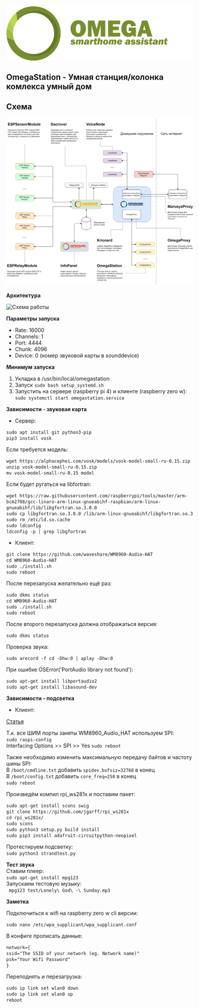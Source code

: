 <img src="https://github.com/HoriFox/SmartHomeCentralDoc/blob/main/gitimg/omegastation_logo.png" width="500">

## OmegaStation - Умная станция/колонка комлекса умный дом

## Схема
![Схема](https://github.com/HoriFox/SmartHomeCentralDoc/blob/main/gitimg/system.png)

**Архитектура**

![Схема работы](https://github.com/HoriFox/OmegaStation/blob/master/img/Omega%20station.png)

**Параметры запуска**
* Rate: 16000
* Channels: 1
* Port: 4444
* Chunk: 4096
* Device: 0 (номер звуковой карты в sounddevice)

**Минимум запуска**  
1. Укладка в /usr/bin/local/omegastation  
2. Запуск `sudo bash setup_systemd.sh`  
3. Запустить на сервере (raspberry pi 4) и клиенте (raspberry zero w):  
`sudo systemctl start omegastation.service`  

**Зависимости - звуковая карта**  
* Сервер:  
```
sudo apt install git python3-pip
pip3 install vosk
```
Если требуется модель:
```
wget https://alphacephei.com/vosk/models/vosk-model-small-ru-0.15.zip
unzip vosk-model-small-ru-0.15.zip
mv vosk-model-small-ru-0.15 model
```
Если будет ругаться на libfortran:
```
wget https://raw.githubusercontent.com/raspberrypi/tools/master/arm-bcm2708/gcc-linaro-arm-linux-gnueabihf-raspbian/arm-linux-gnueabihf/lib/libgfortran.so.3.0.0
sudo cp libgfortran.so.3.0.0 /lib/arm-linux-gnueabihf/libgfortran.so.3
sudo rm /etc/ld.so.cache
sudo ldconfig
ldconfig -p | grep libgfortran
```

* Клиент:  
```
git clone https://github.com/waveshare/WM8960-Audio-HAT
cd WM8960-Audio-HAT
sudo ./install.sh
sudo reboot
```
После перезапуска желательно ещё раз:
```
sudo dkms status
cd WM8960-Audio-HAT
sudo ./install.sh
sudo reboot
```
После второго перезапуска должна отображаться версия:
```
sudo dkms status
```
Проверка звука:
```
sudo arecord -f cd -Dhw:0 | aplay -Dhw:0
```
При ошибке OSError('PortAudio library not found'):
```
sudo apt-get install libportaudio2
sudo apt-get install libasound-dev
```

**Зависимости - подсветка**  
* Клиент:  

[Статья](https://medium.com/@gerybbg/lights-and-sounds-with-the-raspberry-pi-zero-d048f0c6983b)

Т.к. все ШИМ порты заняты WM8960_Audio_HAT используем SPI:  
`sudo raspi-config`  
Interfacing Options >> SPI >> Yes
`sudo reboot`  

Также необходимо изменить максимальную передачу байтов и частоту шины SPI:  
В `/boot/cmdline.txt` добавить `spidev.bufsiz=32768` в конец  
В `/boot/config.txt` добавить `core_freq=250` в конец  
`sudo reboot`  

Произведём компил rpi_ws281x и поставим пакет:  
```
sudo apt-get install scons swig
git clone https://github.com/jgarff/rpi_ws281x
cd rpi_ws281x/
sudo scons
sudo python3 setup.py build install
sudo pip3 install adafruit-circuitpython-neopixel
```  
Протестируем подсветку:  
`sudo python3 strandtest.py`


**Тест звука**  
Ставим плеер:  
`sudo apt-get install mpg123`  
Запускаем тестовую музыку:  
` mpg123 test/Lonely\ God\ -\ Sunday.mp3`  

**Заметка**

Подключиться к wifi на raspberry zero w cli версии:
```
sudo nano /etc/wpa_supplicant/wpa_supplicant.conf
```
В конфиге прописать данные:
```
network={
ssid="The SSID of your network (eg. Network name)"
psk="Your Wifi Password"
}
```
Переподнять и перезагрузка:
```
sudo ip link set wlan0 down
sudo ip link set wlan0 up
reboot
```
